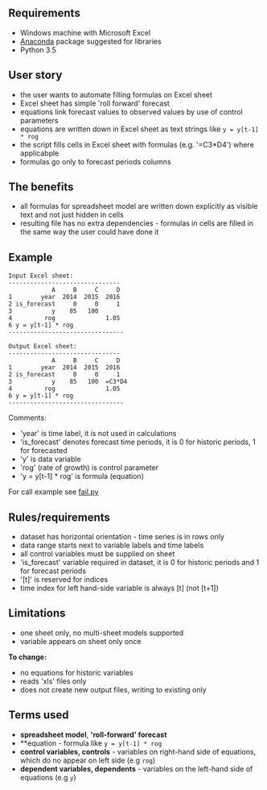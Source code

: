 Requirements
------------
 - Windows machine with Microsoft Excel
 - [Anaconda](https://www.continuum.io/downloads#_windows) package suggested for libraries
 - Python 3.5 

User story
----------
  - the user wants to automate filling formulas on Excel sheet
  - Excel sheet has simple 'roll forward' forecast
  - equations link forecast values to observed values by use of control parameters 
  - equations are written down in Excel sheet as text strings like ```y = y[t-1] * rog```
  - the script fills cells in Excel sheet with formulas (e.g. '=C3*D4') where applicabple
  - formulas go only to forecast periods columns

The benefits
------------
  - all formulas for spreadsheet model are written down explicitly as visible text and not just hidden in cells
  - resulting file has no extra dependencies - formulas in cells are filled in the same way the user could have done it

Example
-------
```
Input Excel sheet:
-------------------------------
            A     B     C     D
1        year  2014  2015  2016
2 is_forecast     0     0     1
3           y    85   100   
4         rog              1.05
6 y = y[t-1] * rog
--------------------------------

Output Excel sheet:
-------------------------------
            A     B     C     D
1        year  2014  2015  2016
2 is_forecast     0     0     1
3           y    85   100  =C3*D4 
4         rog              1.05
6 y = y[t-1] * rog
--------------------------------
```

Comments:
- 'year' is time label, it is not used in calculations 
- 'is_forecast' denotes forecast time periods, it is 0 for historic periods, 1 for forecasted
- 'y' is data variable
- 'rog' (rate of growth) is control parameter
- 'y = y[t-1] * rog' is formula (equation)
 
For call example see [fail.py](fail.py) 
 
Rules/requirements
------------------
 - dataset has horizontal orientation - time series is in rows only 
 - data range starts next to variable labels and time labels
 - all control variables must be supplied on sheet
 - 'is_forecast' variable required in dataset, it is 0 for historic periods and 1 for forecast periods
 - '[t]' is reserved for indices
 -  time index for left hand-side variable is always [t] (not [t+1]) 
  
Limitations
-----------
- one sheet only, no multi-sheet models supported
- variable appears on sheet only once

**To change:**
- no equations for historic variables
- reads 'xls' files only
- does not create new output files, writing to existing only
 
Terms used
----------
- **spreadsheet model**, **'roll-forward' forecast**
- **equation - formula like ```y = y[t-1] * rog```
- **control variables, controls** - variables on right-hand side of equations, which do no appear on left side (e.g ```rog```)
- **dependent variables, dependents** - variables on the left-hand side of equations (e.g ```y```)